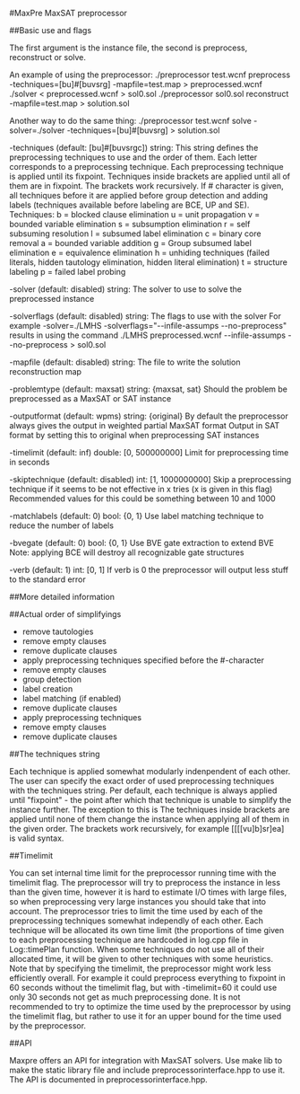 #MaxPre MaxSAT preprocessor


##Basic use and flags

The first argument is the instance file, the second is preprocess, reconstruct or solve.

An example of using the preprocessor:
	./preprocessor test.wcnf preprocess -techniques=[bu]#[buvsrg] -mapfile=test.map > preprocessed.wcnf
	./solver < preprocessed.wcnf > sol0.sol
	./preprocessor sol0.sol reconstruct -mapfile=test.map > solution.sol

Another way to do the same thing:
	./preprocessor test.wcnf solve -solver=./solver -techniques=[bu]#[buvsrg] > solution.sol

-techniques (default: [bu]#[buvsrgc])
	string:
	This string defines the preprocessing techniques to use and the order of them.
	Each letter corresponds to a preprocessing technique. Each preprocessing technique is applied until its fixpoint.
	Techniques inside brackets are applied until all of them are in fixpoint. The brackets work recursively. 
	If # character is given, all techniques before it are applied before group detection and adding labels (techniques available before labeling are BCE, UP and SE).
	Techniques:
	b = blocked clause elimination
	u = unit propagation
	v = bounded variable elimination
	s = subsumption elimination
	r = self subsuming resolution
	l = subsumed label elimination
	c = binary core removal
	a = bounded variable addition
	g = Group subsumed label elimination
	e = equivalence elimination
	h = unhiding techniques (failed literals, hidden tautology elimination, hidden literal elimination)
	t = structure labeling
	p = failed label probing

-solver (default: disabled)
	string:
	The solver to use to solve the preprocessed instance

-solverflags (default: disabled)
	string:
	The flags to use with the solver
	For example -solver=./LMHS -solverflags="--infile-assumps --no-preprocess" results in using the command ./LMHS preprocessed.wcnf --infile-assumps --no-preprocess > sol0.sol

-mapfile (default: disabled)
	string:
	The file to write the solution reconstruction map

-problemtype (default: maxsat)
	string: {maxsat, sat}
	Should the problem be preprocessed as a MaxSAT or SAT instance

-outputformat (default: wpms)
	string: {original}
	By default the preprocessor always gives the output in weighted partial MaxSAT format
	Output in SAT format by setting this to original when preprocessing SAT instances

-timelimit (default: inf)
	double: [0, 500000000]
	Limit for preprocessing time in seconds

-skiptechnique (default: disabled)
	int: [1, 1000000000]
	Skip a preprocessing technique if it seems to be not effective in x tries (x is given in this flag)
	Recommended values for this could be something between 10 and 1000

-matchlabels (default: 0)
	bool: {0, 1}
	Use label matching technique to reduce the number of labels

-bvegate (default: 0)
	bool: {0, 1}
	Use BVE gate extraction to extend BVE
	Note: applying BCE will destroy all recognizable gate structures

-verb (default: 1)
	int: [0, 1]
	If verb is 0 the preprocessor will output less stuff to the standard error


##More detailed information

##Actual order of simplifyings

* remove tautologies
* remove empty clauses
* remove duplicate clauses
* apply preprocessing techniques specified before the #-character
* remove empty clauses
* group detection
* label creation
* label matching (if enabled)
* remove duplicate clauses
* apply preprocessing techniques
* remove empty clauses
* remove duplicate clauses

##The techniques string

Each technique is applied somewhat modularly indenpendent of each other. The user
can specify the exact order of used preprocessing techniques with the techniques string.
Per default, each technique is always applied until "fixpoint" - the point after which that 
technique is unable to simplify the instance further. The exception to this is 
The techniques inside brackets are applied
until none of them change the instance when applying all of them in the given order.
The brackets work recursively, for example [[[[vu]b]sr]ea] is valid syntax.

##Timelimit

You can set internal time limit for the preprocessor running time with the timelimit flag.
The preprocessor will try to preprocess the instance in less than the given time,
however it is hard to estimate I/O times with large files, so when preprocessing very
large instances you should take that into account. The preprocessor tries to limit
the time used by each of the preprocessing techniques somewhat independly of each other.
Each technique will be allocated its own time limit (the proportions of time given
to each preprocessing technique are hardcoded in log.cpp file in Log::timePlan
function. When some techniques do not use all of their allocated time, it will be
given to other techniques with some heuristics. Note that by specifying the timelimit,
the preprocessor might work less efficiently overall. For example it could preprocess
everything to fixpoint in 60 seconds without the timelimit flag, but with -timelimit=60
it could use only 30 seconds not get as much preprocessing done. It is not recommended
to try to optimize the time used by the preprocessor by using the timelimit flag, but
rather to use it for an upper bound for the time used by the preprocessor.

##API

Maxpre offers an API for integration with MaxSAT solvers. Use make lib to make
the static library file and include preprocessorinterface.hpp to use it. The API
is documented in preprocessorinterface.hpp.